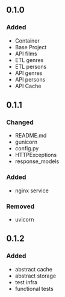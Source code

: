 ## 0.1.0

### Added

* Container
* Base Project
* API films
* ETL genres
* ETL persons
* API genres
* API persons
* API Cache

## 0.1.1

### Changed

* README.md
* gunicorn
* config.py
* HTTPExceptions
* response_models

### Added

* nginx service

### Removed

* uvicorn

## 0.1.2

### Added

* abstract cache
* abstract storage
* test infra
* functional tests
